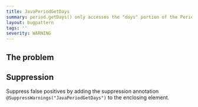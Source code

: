 ```yaml
---
title: JavaPeriodGetDays
summary: period.getDays() only accesses the "days" portion of the Period, and doesn't represent the total span of time of the period. Consider using org.threeten.extra.Days to extract the difference between two civil dates if you want the whole time.
layout: bugpattern
tags: ''
severity: WARNING
---
```


<!--
*** AUTO-GENERATED, DO NOT MODIFY ***
To make changes, edit the @BugPattern annotation or the explanation in docs/bugpattern.
-->


## The problem


## Suppression
Suppress false positives by adding the suppression annotation `@SuppressWarnings("JavaPeriodGetDays")` to the enclosing element.

